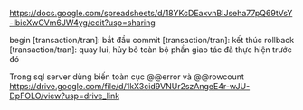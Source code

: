 https://docs.google.com/spreadsheets/d/18YKcDEaxvnBIJseha77pQ69tVsY-IbieXwGVm6JW4yg/edit?usp=sharing

begin [transaction/tran]: bắt đầu
commit [transaction/tran]: kết thúc
rollback [transaction/tran]: quay lui, hủy bỏ toàn bộ phần giao tác đã thực hiện trước đó

Trong sql server dùng biến toàn cục @@error và @@rowcount
https://drive.google.com/file/d/1kX3cid9VNUr2szAngeE4r-wJU-DpFOLO/view?usp=drive_link
